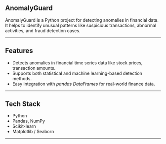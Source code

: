## AnomalyGuard

AnomalyGuard is a Python project for detecting anomalies in financial data.  
It helps to identify unusual patterns like suspicious transactions, abnormal activities, and fraud detection cases.

---

## Features
- Detects anomalies in financial time series data like stock prices, transaction amounts.  
- Supports both statistical and machine learning-based detection methods.  
- Easy integration with *pandas DataFrames* for real-world finance data.  

---

## Tech Stack
- Python  
- Pandas, NumPy  
- Scikit-learn  
- Matplotlib / Seaborn  

---

